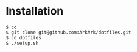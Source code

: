 # Installation

```console
$ cd
$ git clone git@github.com:ArkArk/dotfiles.git
$ cd dotfiles
$ ./setup.sh
```

